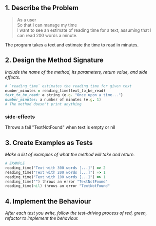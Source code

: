 
## 1. Describe the Problem

> As a user  
> So that I can manage my time  
> I want to see an estimate of reading time for a text, assuming that I can read
> 200 words a minute.

The program takes a text and estimate the time to read in minutes.

## 2. Design the Method Signature

_Include the name of the method, its parameters, return value, and side effects._

```ruby
# `reading_time` estimates the reading time for given text
number_minutes = reading_time(text_to_be_read)
text_to_be_read: a string (e.g. "Once upon a time...")
number_minutes: a number of minutes (e.g. 1)
# The method doesn't print anything

```

### side-effects
Throws a  fail "TextNotFound" when text is empty or nil


## 3. Create Examples as Tests

_Make a list of examples of what the method will take and return._

```ruby
# EXAMPLE
reading_time("Text with 300 words [...]") => 2
reading_time("Text with 200 words [...]") => 1
reading_time("Text with 100 words [...]") => 1
reading_time("") throws an error "TextNotFound"
reading_time(nil) throws an error "TextNotFound"
```

## 4. Implement the Behaviour

_After each test you write, follow the test-driving process of red, green, refactor to implement the behaviour._
